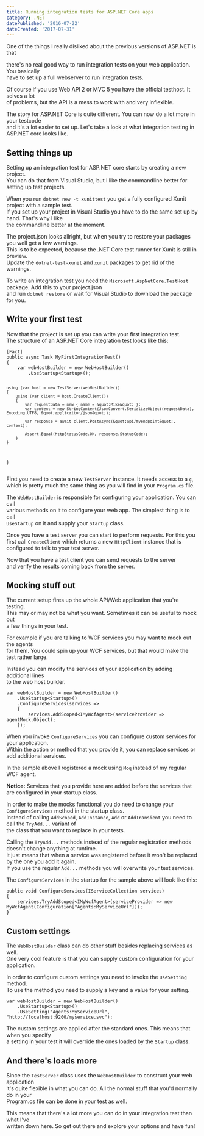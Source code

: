 ```yaml
---
title: Running integration tests for ASP.NET Core apps
category: .NET
datePublished: '2016-07-22'
dateCreated: '2017-07-31'
---
```

<!--kg-card-begin: markdown--><p>One of the things I really disliked about the previous versions of ASP.NET is that<br>
there's no real good way to run integration tests on your web application. You basically<br>
have to set up a full webserver to run integration tests.</p>
<p>Of course if you use Web API 2 or MVC 5 you have the official testhost. It solves a lot<br>
of problems, but the API is a mess to work with and very inflexible.</p>
<p>The story for ASP.NET Core is quite different. You can now do a lot more in your testcode<br>
and it's a lot easier to set up. Let's take a look at what integration testing in ASP.NET core looks like.</p>
<!-- more -->
<h2 id="settingthingsup">Setting things up</h2>
<p>Setting up an integration test for ASP.NET core starts by creating a new project.<br>
You can do that from Visual Studio, but I like the commandline better for setting up test projects.</p>
<p>When you run <code>dotnet new -t xunittest</code> you get a fully configured Xunit project with a sample test.<br>
If you set up your project in Visual Studio you have to do the same set up by hand. That's why I like<br>
the commandline better at the moment.</p>
<p>The project.json looks allright, but when you try to restore your packages you well get a few warnings.<br>
This is to be expected, because the .NET Core test runner for Xunit is still in preview.<br>
Update the <code>dotnet-test-xunit</code> and <code>xunit</code> packages to get rid of the warnings.</p>
<p>To write an integration test you need the <code>Microsoft.AspNetCore.TestHost</code> package. Add this to your project.json<br>
and run <code>dotnet restore</code> or wait for Visual Studio to download the package for you.</p>
<h2 id="writeyourfirsttest">Write your first test</h2>
<p>Now that the project is set up you can write your first integration test.<br>
The structure of an ASP.NET Core integration test looks like this:</p>
<pre><code class="language-csharp">[Fact]
public async Task MyFirstIntegrationTest()
{
    var webHostBuilder = new WebHostBuilder()
        .UseStartup&lt;Startup&gt;();

    using (var host = new TestServer(webHostBuilder))
    {
        using (var client = host.CreateClient())
        {
            var requestData = new { name = &quot;Mike&quot; };
            var content = new StringContent(JsonConvert.SerializeObject(requestData), Encoding.UTF8, &quot;applicaiton/json&quot;);

            var response = await client.PostAsync(&quot;api/myendpoint&quot;, content);

            Assert.Equal(HttpStatusCode.OK, response.StatusCode);
        }
    }
}
</code></pre>
<p>First you need to create a new <code>TestServer</code> instance. It needs access to a <code>ç</code>,<br>
which is pretty much the same thing as you will find in your <code>Program.cs</code> file.</p>
<p>The <code>WebHostBuilder</code> is responsible for configuring your application. You can call<br>
various methods on it to configure your web app. The simplest thing is to call<br>
<code>UseStartup</code> on it and supply your <code>Startup</code> class.</p>
<p>Once you have a test server you can start to perform requests. For this you<br>
first call <code>CreateClient</code> which returns a new <code>HttpClient</code> instance that is<br>
configured to talk to your test server.</p>
<p>Now that you have a test client you can send requests to the server<br>
and verify the results coming back from the server.</p>
<h2 id="mockingstuffout">Mocking stuff out</h2>
<p>The current setup fires up the whole API/Web application that you're testing.<br>
This may or may not be what you want. Sometimes it can be useful to mock out<br>
a few things in your test.</p>
<p>For example if you are talking to WCF services you may want to mock out the agents<br>
for them. You could spin up your WCF services, but that would make the test rather large.</p>
<p>Instead you can modify the services of your application by adding additional lines<br>
to the web host builder.</p>
<pre><code class="language-csharp">var webHostBuilder = new WebHostBuilder()
    .UseStartup&lt;Startup&gt;()
    .ConfigureServices(services =&gt;
    {
        services.AddScoped&lt;IMyWcfAgent&gt;(serviceProvider =&gt; agentMock.Object);
    });
</code></pre>
<p>When you invoke <code>ConfigureServices</code> you can configure custom services for your application.<br>
Within the action or method that you provide it, you can replace services or add additional services.</p>
<p>In the sample above I registered a mock using <code>Moq</code> instead of my regular WCF agent.</p>
<p><strong>Notice:</strong> Services that you provide here are added before the services that are configured in your startup class.</p>
<p>In order to make the mocks functional you do need to change your <code>ConfigureServices</code> method in the startup class.<br>
Instead of calling <code>AddScoped</code>, <code>AddInstance</code>, <code>Add</code> or <code>AddTransient</code> you need to call the <code>TryAdd...</code> variant of<br>
the class that you want to replace in your tests.</p>
<p>Calling the <code>TryAdd...</code> methods instead of the regular registration methods doesn't change anything at runtime.<br>
It just means that when a service was registered before it won't be replaced by the one you add it again.<br>
If you use the regular <code>Add...</code> methods you will overwrite your test services.</p>
<p>The <code>ConfigureServices</code> in the startup for the sample above will look like this:</p>
<pre><code class="language-csharp">public void ConfigureServices(IServiceCollection services)
{
    services.TryAddScoped&lt;IMyWcfAgent&gt;(serviceProvider =&gt; new MyWcfAgent(Configuration[&quot;Agents:MyServiceUrl&quot;]));
}
</code></pre>
<h2 id="customsettings">Custom settings</h2>
<p>The <code>WebHostBuilder</code> class can do other stuff besides replacing services as well.<br>
One very cool feature is that you can supply custom configuration for your application.</p>
<p>In order to configure custom settings you need to invoke the <code>UseSetting</code> method.<br>
To use the method you need to supply a key and a value for your setting.</p>
<pre><code class="language-csharp">var webHostBuilder = new WebHostBuilder()
    .UseStartup&lt;Startup&gt;()
    .UseSetting(&quot;Agents:MyServiceUrl&quot;, &quot;http://localhost:9200/myservice.svc&quot;);
</code></pre>
<p>The custom settings are applied after the standard ones. This means that when you specify<br>
a setting in your test it will override the ones loaded by the <code>Startup</code> class.</p>
<h2 id="andtheresloadsmore">And there's loads more</h2>
<p>Since the <code>TestServer</code> class uses the <code>WebHostBuilder</code> to construct your web application<br>
it's quite flexible in what you can do. All the normal stuff that you'd normally do in your<br>
Program.cs file can be done in your test as well.</p>
<p>This means that there's a lot more you can do in your integration test than what I've<br>
written down here. So get out there and explore your options and have fun!</p>
<!--kg-card-end: markdown-->
